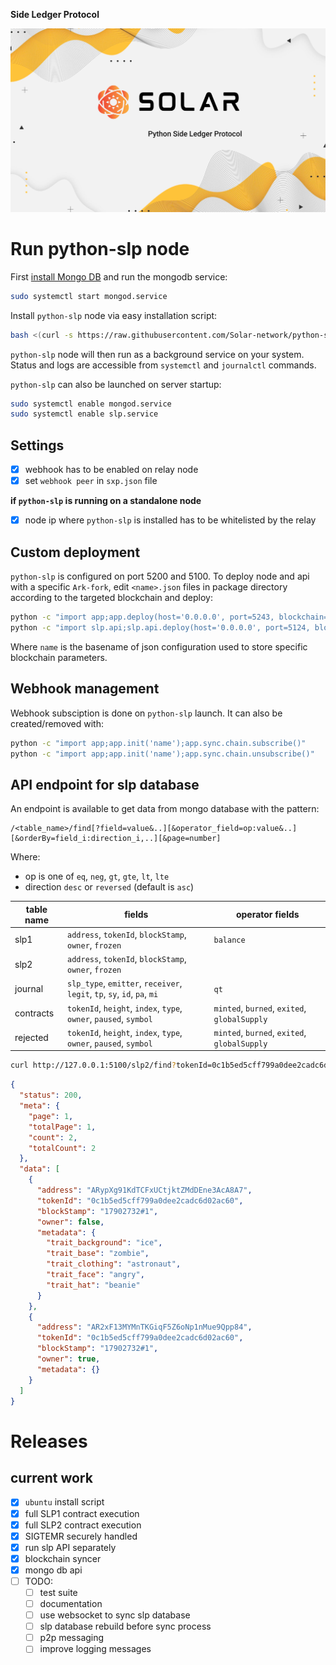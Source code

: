 **Side Ledger Protocol**

<p align="center">
	<img src="./banner.jpg?sanitize=true" />
</p>

# Run python-slp node

First [install Mongo DB](https://docs.mongodb.com/manual/tutorial/#installation) and run the mongodb service:

```sh
sudo systemctl start mongod.service
```

Install `python-slp` node via easy installation script:

```sh
bash <(curl -s https://raw.githubusercontent.com/Solar-network/python-slp/sxp-devnet/slp-install.sh)
```

`python-slp` node will then run as a background service on your system. Status and logs are accessible from `systemctl` and `journalctl` commands.

`python-slp` can also be launched on server startup:

```sh
sudo systemctl enable mongod.service
sudo systemctl enable slp.service
```

## Settings

  * [x] webhook has to be enabled on relay node
  * [x] set `webhook peer` in `sxp.json` file

**if `python-slp` is running on a standalone node**

  * [x] node ip where `python-slp` is installed has to be whitelisted by the relay

## Custom deployment

`python-slp` is configured on port 5200 and 5100. To deploy node and api with a specific `Ark-fork`, edit `<name>.json` files in package directory according to  the targeted blockchain and deploy:

```sh
python -c "import app;app.deploy(host='0.0.0.0', port=5243, blockchain='name')"
python -c "import slp.api;slp.api.deploy(host='0.0.0.0', port=5124, blockchain='name')"
```

Where `name` is the basename of json configuration used to store specific blockchain parameters.

## Webhook management

Webhook subsciption is done on `python-slp` launch. It can also be created/removed with:

```sh
python -c "import app;app.init('name');app.sync.chain.subscribe()"
python -c "import app;app.init('name');app.sync.chain.unsubscribe()"
```

## API endpoint for slp database

An endpoint is available to get data from mongo database with the pattern:

```
/<table_name>/find[?field=value&..][&operator_field=op:value&..][&orderBy=field_i:direction_i,..][&page=number]
```

Where:
  - op is one of `eq`, `neg`, `gt`, `gte`, `lt`, `lte`
  - direction `desc` or `reversed` (default is `asc`)

table name|fields|operator fields
-|-|-
slp1|`address`, `tokenId`, `blockStamp`, `owner`, `frozen`|`balance`
slp2|`address`, `tokenId`, `blockStamp`, `owner`, `frozen`
journal|`slp_type`, `emitter`, `receiver`, `legit`, `tp`, `sy`, `id`, `pa`, `mi`|`qt`
contracts|`tokenId`, `height`, `index`, `type`, `owner`, `paused`, `symbol`|`minted`, `burned`, `exited`, `globalSupply`
rejected|`tokenId`, `height`, `index`, `type`, `owner`, `paused`, `symbol`|`minted`, `burned`, `exited`, `globalSupply`

```bash
curl http://127.0.0.1:5100/slp2/find?tokenId=0c1b5ed5cff799a0dee2cadc6d02ac60
```
```json
{
  "status": 200,
  "meta": {
    "page": 1,
    "totalPage": 1,
    "count": 2,
    "totalCount": 2
  },
  "data": [
    {
      "address": "ARypXg91KdTCFxUCtjktZMdDEne3AcA8A7",
      "tokenId": "0c1b5ed5cff799a0dee2cadc6d02ac60",
      "blockStamp": "17902732#1",
      "owner": false,
      "metadata": {
        "trait_background": "ice",
        "trait_base": "zombie",
        "trait_clothing": "astronaut",
        "trait_face": "angry",
        "trait_hat": "beanie"
      }
    },
    {
      "address": "AR2xF13MYMnTKGiqF5Z6oNp1nMue9Qpp84",
      "tokenId": "0c1b5ed5cff799a0dee2cadc6d02ac60",
      "blockStamp": "17902732#1",
      "owner": true,
      "metadata": {}
    }
  ]
}
```

# Releases

## current work
  - [x] `ubuntu` install script
  - [x] full SLP1 contract execution
  - [x] full SLP2 contract execution
  - [x] SIGTEMR securely handled
  - [x] run slp API separately
  - [x] blockchain syncer
  - [x] mongo db api
  - [ ] TODO:
    - [ ] test suite
    - [ ] documentation
    - [ ] use websocket to sync slp database
    - [ ] slp database rebuild before sync process
    - [ ] p2p messaging
    - [ ] improve logging messages
